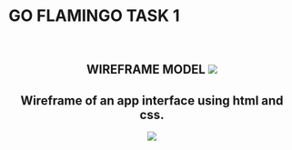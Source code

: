 # GO FLAMINGO TASK 1

<br>
<h2 align="center" >WIREFRAME MODEL <img src="https://github.com/user-attachments/assets/94c6fc19-95f4-4c09-9a76-b7a436eeff0a"></h2>
<h2 align="center">Wireframe of an app interface using html and css.</h2>

<p align="center">
  <img src="https://github.com/user-attachments/assets/b87b4961-66ab-4bd8-827c-53e6a9a16ae9">
</p>

